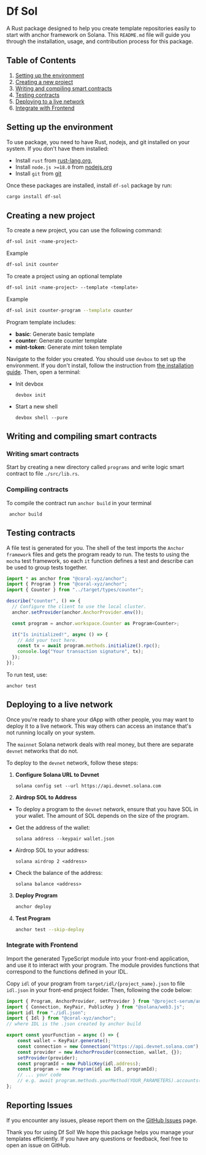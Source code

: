 
# Df Sol

A Rust package designed to help you create template repositories easily to start with anchor framework on Solana. This `README.md` file will guide you through the installation, usage, and contribution process for this package.

## Table of Contents

1. [Setting up the environment](#setting-up-the-environment)
2. [Creating a new project](#creating-a-new-project)
3. [Writing and compiling smart contracts](#writing-and-compiling-smart-contracts)
4. [Testing contracts](#testing-contracts)
5. [Deploying to a live network](#deploying-to-a-live-network)
6. [Integrate with Frontend](#integrate-with-frontend)

## Setting up the environment

To use package, you need to have Rust, nodejs, and git installed on your system. If you don't have them installed:
- Install `rust` from [rust-lang.org](https://www.rust-lang.org/), 
- Install `node.js >=18.0` from [nodejs.org](https://nodejs.org/en/download/package-manager)
- Install `git` from [git](https://www.atlassian.com/git/tutorials/install-git)

Once these packages are installed, install `df-sol` package by run:

```sh
cargo install df-sol
```

## Creating a new project

To create a new project, you can use the following command:

```sh
df-sol init <name-project>
``` 
Example
```sh
df-sol init counter
```

To create a project using an optional template
```sh
df-sol init <name-project> --template <template>
``` 
Example
```sh
df-sol init counter-program --template counter
```
Program template includes:
- **basic**: Generate basic template
- **counter**:  Generate counter template
- **mint-token**:  Generate mint token template

Navigate to the folder you created. You should use `devbox` to set up the environment.
If you don't install, follow the instruction from [the installation guide](https://www.jetify.com/devbox/docs/installing_devbox/).
Then, open a terminal:
- Init devbox 
  ```shell
  devbox init
  ```
- Start a new shell
  ```shell
  devbox shell --pure
  ```

## Writing and compiling smart contracts

### Writing smart contracts
Start by creating a new directory called `programs` and write logic smart contract to file `./src/lib.rs`.

### Compiling contracts
To compile the contract run `anchor build` in your terminal
```shell
 anchor build
```

## Testing contracts
A file test is generated for you. The shell of the test imports the `Anchor framework` files and gets the program ready to run. The tests to using the `mocha` test framework, so each `it` function defines a test and describe can be used to group tests together.
```typescript
import * as anchor from "@coral-xyz/anchor";
import { Program } from "@coral-xyz/anchor";
import { Counter } from "../target/types/counter";

describe("counter", () => {
  // Configure the client to use the local cluster.
  anchor.setProvider(anchor.AnchorProvider.env());

  const program = anchor.workspace.Counter as Program<Counter>;

  it("Is initialized!", async () => {
    // Add your test here.
    const tx = await program.methods.initialize().rpc();
    console.log("Your transaction signature", tx);
  });
});
```

To run test, use:
```shell
anchor test
```

## Deploying to a live network

Once you're ready to share your dApp with other people, you may want to deploy it to a live network. This way others can access an instance that's not running locally on your system.

The `mainnet` Solana network deals with real money, but there are separate `devnet` networks that do not.

To deploy to the `devnet` network, follow these steps:

1. **Configure Solana URL to Devnet**
    ```shell
    solana config set --url https://api.devnet.solana.com
    ```

2. **Airdrop SOL to Address**
  - To deploy a program to the `devnet` network, ensure that you have SOL in your wallet. The amount of SOL depends on the size of the program.

  - Get the address of the wallet:
    ```shell
    solana address --keypair wallet.json
    ```

  - Airdrop SOL to your address:
    ```shell
    solana airdrop 2 <address>
    ```

  - Check the balance of the address:
    ```shell
    solana balance <address>
    ```

3. **Deploy Program**
    ```sh
    anchor deploy
    ```

4. **Test Program**
    ```sh
    anchor test --skip-deploy
    ```

### Integrate with Frontend
Import the generated TypeScript module into your front-end application, and use it to interact with your program. The module provides functions that correspond to the functions defined in your IDL.

Copy `idl` of your program from `target/idl/{project_name}.json` to file `idl.json` in your front-end project folder. Then, following the code below:

```typescript
import { Program, AnchorProvider, setProvider } from "@project-serum/anchor";
import { Connection, KeyPair, PublicKey } from "@solana/web3.js";
import idl from "./idl.json";
import { Idl } from "@coral-xyz/anchor";
// where IDL is the .json created by anchor build

export const yourFunction = async () => {
    const wallet = KeyPair.generate();
    const connection = new Connection("https://api.devnet.solana.com");
    const provider = new AnchorProvider(connection, wallet, {});
    setProvider(provider);
    const programId = new PublicKey(idl.address);
    const program = new Program(idl as Idl, programId);
    // ... your code
    // e.g. await program.methods.yourMethod(YOUR_PARAMETERS).accounts({YOUR_ACCOUNTS}).rpc();
};
```
  
## Reporting Issues

If you encounter any issues, please report them on the [GitHub Issues](https://github.com/quanghuynguyen1902/df-sol/issues) page.

Thank you for using Df Sol! We hope this package helps you manage your templates efficiently. If you have any questions or feedback, feel free to open an issue on GitHub.
